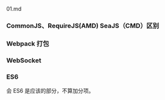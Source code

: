  01.md



### CommonJS、RequireJS(AMD) SeaJS（CMD）区别




### Webpack 打包


### WebSocket


### ES6

会 ES6 是应该的部分，不算加分项。



